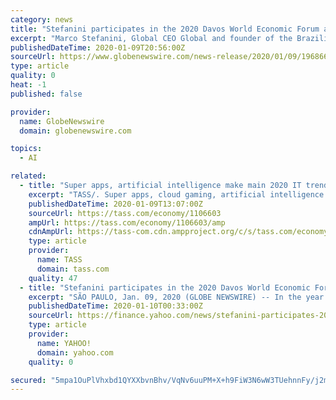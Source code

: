 ```yaml
---
category: news
title: "Stefanini participates in the 2020 Davos World Economic Forum and brings its experience in Artificial Intelligence"
excerpt: "Marco Stefanini, Global CEO Global and founder of the Brazilian multinational, will be present in the annual event and will have an article of his in the INSEAD Global Talent Competitiveness Index Rep"
publishedDateTime: 2020-01-09T20:56:00Z
sourceUrl: https://www.globenewswire.com/news-release/2020/01/09/1968664/0/en/Stefanini-participates-in-the-2020-Davos-World-Economic-Forum-and-brings-its-experience-in-Artificial-Intelligence.html
type: article
quality: 0
heat: -1
published: false

provider:
  name: GlobeNewswire
  domain: globenewswire.com

topics:
  - AI

related:
  - title: "Super apps, artificial intelligence make main 2020 IT trends in Russia — experts"
    excerpt: "TASS/. Super apps, cloud gaming, artificial intelligence and the growing consumption of paid video content will determine the trends in the IT sphere in Russia in 2020, experts told TASS. Experts call the emergence of super apps — applications that combine services such as instant messaging, ordering food and transport, payment tools, ..."
    publishedDateTime: 2020-01-09T13:07:00Z
    sourceUrl: https://tass.com/economy/1106603
    ampUrl: https://tass.com/economy/1106603/amp
    cdnAmpUrl: https://tass-com.cdn.ampproject.org/c/s/tass.com/economy/1106603/amp
    type: article
    provider:
      name: TASS
      domain: tass.com
    quality: 47
  - title: "Stefanini participates in the 2020 Davos World Economic Forum and brings its experience in Artificial Intelligence"
    excerpt: "SÃO PAULO, Jan. 09, 2020 (GLOBE NEWSWIRE) -- In the year in which it reaches its 50th anniversary, the World Economic Forum, a big annual event that reunites the main leaderships and authorities of the planet in the political and economic scenes will count on Stefanini’s participation,"
    publishedDateTime: 2020-01-10T00:33:00Z
    sourceUrl: https://finance.yahoo.com/news/stefanini-participates-2020-davos-world-205036397.html
    type: article
    provider:
      name: YAHOO!
      domain: yahoo.com
    quality: 0

secured: "5mpa1OuPlVhxbd1QYXXbvnBhv/VqNv6uuPM+X+h9FiW3N6wW3TUehnnFy/j2m1nFt4HR0s25qi+HTr+1d6zC4iRi751n9St78jcOBYUS6bcWrpYum6Zcxn0TN/KETi+XpbMr7z1+5fRV0NtONJ4o2JErd3mQsN9nQSb0nXzN8CTbV+Z4NMR8EE5idpHM9nNXQh01y2453ZDgKangUdze+/WKptCxFlD2Jd4idIpZxdiWrWwbNAQ0J5oK6xMBnZR3eZI4KutBdjoXoiXnNCBtlg==;qNN6cOAa8CJqFOnZjTvUCA=="
---
```


